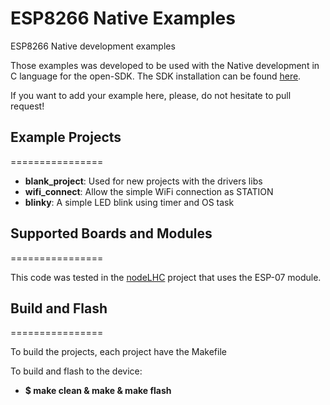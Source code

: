 # ESP8266 Native Examples
ESP8266 Native development examples

Those examples was developed to be used with the Native development in C language for the open-SDK.
The SDK installation can be found [here](https://github.com/pfalcon/esp-open-sdk).

If you want to add your example here, please, do not hesitate to pull request!

## Example Projects
================

* **blank_project**: Used for new projects with the drivers libs
* **wifi_connect**: Allow the simple WiFi connection as STATION
* **blinky**: A simple LED blink using timer and OS task

## Supported Boards and Modules
================

This code was tested in the [nodeLHC](https://hackaday.io/project/7763-nodelhc-esp8266-development-board) project that uses the ESP-07 module.

## Build and Flash
================

To build the projects, each project have the Makefile

To build and flash to the device:

* **$ make clean & make & make flash**
